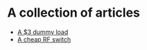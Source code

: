 # A collection of articles

* [A $3 dummy load](/dummy-load/README.md)
* [A cheap RF switch](/rf-switch/README.md)
